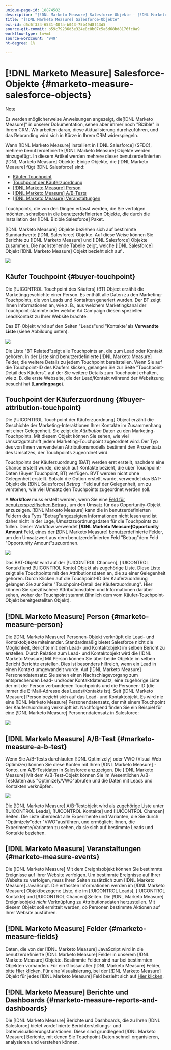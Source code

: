 ```yaml
---
unique-page-id: 18874582
description: "[!DNL Marketo Measure] Salesforce-Objekte - [!DNL Marketo Measure] - Produktdokumentation"
title: "[!DNL Marketo Measure] Salesforce-Objekte"
exl-id: d5d6f334-6531-40fa-b043-75b49d8f43d5
source-git-commit: b59c79236d3e324e8c8b07c5a6d68bd8176fc8a9
workflow-type: tm+mt
source-wordcount: '949'
ht-degree: 1%

---
```


# [!DNL Marketo Measure] Salesforce-Objekte {#marketo-measure-salesforce-objects}

>[!NOTE]
>
>Es werden möglicherweise Anweisungen angezeigt, die[!DNL Marketo Measure]&quot; in unserer Dokumentation, sehen aber immer noch &quot;Bizible&quot; in Ihrem CRM. Wir arbeiten daran, diese Aktualisierung durchzuführen, und das Rebranding wird sich in Kürze in Ihrem CRM widerspiegeln.

Wann [!DNL Marketo Measure] installiert in [!DNL Salesforce] (SFDC), mehrere benutzerdefinierte [!DNL Marketo Measure] Objekte werden hinzugefügt. In diesem Artikel werden mehrere dieser benutzerdefinierten [!DNL Marketo Measure] Objekte. Einige Objekte, die [!DNL Marketo Measure] fügt [!DNL Salesforce] sind:

* [Käufer Touchpoint](#touchpoint)
* [Touchpoint der Käuferzuordnung](#attribution)
* [[!DNL Marketo Measure] Person](#person)
* [[!DNL Marketo Measure] A/B-Tests](#ab)
* [[!DNL Marketo Measure] Veranstaltungen](#events)

Touchpoints, die von den Dingen erfasst werden, die Sie verfolgen möchten, schreiben in die benutzerdefinierten Objekte, die durch die Installation der [!DNL Bizible Salesforce] Paket.

[!DNL Marketo Measure] Objekte beziehen sich auf bestimmte Standardwerte [!DNL Salesforce] Objekte. Auf diese Weise können Sie Berichte zu [!DNL Marketo Measure] und [!DNL Salesforce] Objekte zusammen. Die nachstehende Tabelle zeigt, welche [!DNL Salesforce] Objekt [!DNL Marketo Measure] Objekt bezieht sich auf .

![](assets/1-1.png)

## Käufer Touchpoint {#buyer-touchpoint}

Die [!UICONTROL Touchpoint des Käufers] (BT) Object erzählt die Marketinggeschichte einer Person. Es enthält alle Daten zu den Marketing-Touchpoints, die von Leads und Kontakten generiert wurden. Der BT zeigt Ihnen Informationen an, wie z. B., aus welchem Marketingkanal der Touchpoint stammte oder welche Ad Campaign diesen speziellen Lead/Kontakt zu Ihrer Website brachte.

Das BT-Objekt wird auf den Seiten &quot;Leads&quot;und &quot;Kontakte&quot;als **Verwandte Liste** (siehe Abbildung unten).

![](assets/2-1.png)

Die Liste &quot;BT Related&quot;zeigt alle Touchpoints an, die zum Lead oder Kontakt gehören. In der Liste sind benutzerdefinierte [!DNL Marketo Measure] Felder, die weitere Details zu jedem Touchpoint bereitstellen. Wenn Sie auf die Touchpoint-ID des Käufers klicken, gelangen Sie zur Seite &quot;Touchpoint-Detail des Käufers&quot;, auf der Sie weitere Details zum Touchpoint erhalten, wie z. B. die erste Webseite, die der Lead/Kontakt während der Websitzung besucht hat (**Landingpage**).

## Touchpoint der Käuferzuordnung {#buyer-attribution-touchpoint}

Die [!UICONTROL Touchpoint der Käuferzuordnung] Object erzählt die Geschichte der Marketing-Interaktionen Ihrer Kontakte im Zusammenhang mit einer Gelegenheit. Sie zeigt die *Attribution* Daten zu den Marketing-Touchpoints. Mit diesem Objekt können Sie sehen, wie viel Umsatzgutschrift jedem Marketing-Touchpoint zugeordnet wird. Der Typ des von Ihnen verwendeten Attributionsmodells bestimmt den Prozentsatz des Umsatzes, der Touchpoints zugeordnet wird.

Touchpoints der Käuferzuordnung (BAT) werden erst erstellt, nachdem eine Chance erstellt wurde, die sich auf Kontakte bezieht, die über Touchpoint-Daten (Buyer Touchpoint, BT) verfügen. BVT werden nicht ohne Gelegenheit erstellt. Sobald die Option erstellt wurde, verwendet das BAT-Objekt die [!DNL Salesforce] *Betrag* -Feld auf der Gelegenheit, um zu verstehen, wie viel Umsatz den Touchpoints zugeordnet werden soll.

A **Workflow** muss erstellt werden, wenn Sie eine [Feld für benutzerspezifischen Betrag](/help/advanced-marketo-measure-features/custom-revenue-amount/using-a-custom-revenue-amount-field.md) , um den Umsatz für das Opportunity-Objekt anzuzeigen. [!DNL Marketo Measure] kann die in benutzerdefinierten Feldern des Typs &quot;Betrag&quot;angezeigten Informationen nicht lesen und ist daher nicht in der Lage, Umsatzzuordnungsdaten für die Touchpoints zu füllen. Dieser Workflow verwendet **[!DNL Marketo Measure]Opportunity Amount** Feld, eines der [!DNL Marketo Measure] benutzerdefinierte Felder, um den Umsatzwert aus dem benutzerdefinierten Feld &quot;Betrag&quot;dem Feld &quot;Opportunity Amount&quot;zuzuordnen.

![](assets/3-1.png)

Das BAT-Objekt wird auf der [!UICONTROL Chancen], [!UICONTROL Kontakt]und [!UICONTROL Konto] Objekt als zugehörige Liste. Diese Liste zeigt alle Touchpoints mit den Attributionsdaten an, die zu einer Gelegenheit gehören. Durch Klicken auf die Touchpoint-ID der Käuferzuordnung gelangen Sie zur Seite &quot;Touchpoint-Detail der Käuferzuordnung&quot;. Hier können Sie spezifischere Attributionsdaten und Informationen darüber sehen, woher der Touchpoint stammt (ähnlich dem vom Käufer-Touchpoint-Objekt bereitgestellten Objekt).

## [!DNL Marketo Measure] Person {#marketo-measure-person}

Die [!DNL Marketo Measure] Personen-Objekt verknüpft die Lead- und Kontaktobjekte miteinander. Standardmäßig bietet Salesforce nicht die Möglichkeit, Berichte mit dem Lead- und Kontaktobjekt im selben Bericht zu erstellen. Durch Relation zum Lead- und Kontaktobjekt wird die [!DNL Marketo Measure] Mit Person können Sie über beide Objekte im selben Bericht Berichte erstellen. Dies ist besonders hilfreich, wenn ein Lead in einen Kontakt umgewandelt wurde. Auf [!DNL Marketo Measure] Personendatensatz: Sie sehen einen Nachschlagevorgang zum entsprechenden Lead- und/oder Kontaktdatensatz, eine zugehörige Liste der mit der Person verbundenen Touchpoints und die Personen-ID (die immer die E-Mail-Adresse des Leads/Kontakts ist). Seit [!DNL Marketo Measure] Person bezieht sich auf das Lead- und Kontaktobjekt. Es wird nie eine [!DNL Marketo Measure] Personendatensatz, der mit einem Touchpoint der Käuferzuordnung verknüpft ist. Nachfolgend finden Sie ein Beispiel für eine [!DNL Marketo Measure] Personendatensatz in Salesforce:

![](assets/4.png)

## [!DNL Marketo Measure] A/B-Test {#marketo-measure-a-b-test}

Wenn Sie A/B-Tests durchlaufen [!DNL Optimizely] oder VWO (Visual Web Optimizer) können Sie diese Konten mit Ihren [!DNL Marketo Measure] -Konto, um A/B-Testdaten in Salesforce anzuzeigen. Die [!DNL Marketo Measure] Mit dem A/B-Test-Objekt können Sie im Wesentlichen A/B-Testdaten aus &quot;Optimizely/VWO&quot;abrufen und die Daten mit Leads und Kontakten verknüpfen.

![](assets/5.png)

Die [!DNL Marketo Measure] A/B-Testobjekt wird als zugehörige Liste unter [!UICONTROL Leads], [!UICONTROL Kontakte] und [!UICONTROL Chancen] Seiten. Die Liste überdeckt alle Experimente und Varianten, die Sie durch &quot;Optimizely&quot;oder &quot;VWO&quot;ausführen, und ermöglicht Ihnen, die Experimente/Varianten zu sehen, da sie sich auf bestimmte Leads und Kontakte beziehen.

## [!DNL Marketo Measure] Veranstaltungen {#marketo-measure-events}

Die [!DNL Marketo Measure] Mit dem Ereignisobjekt können Sie bestimmte Ereignisse auf Ihrer Website verfolgen. Um bestimmte Ereignisse auf Ihrer Website zu verfolgen, muss Ihren Seiten zusätzlich zum [!DNL Marketo Measure] JavaScript. Die erfassten Informationen werden im [!DNL Marketo Measure] Objektbezogene Liste, die im [!UICONTROL Leads], [!UICONTROL Kontakte] und [!UICONTROL Chancen] Seiten. Die [!DNL Marketo Measure] Ereignisobjekt *nicht* Verknüpfung zu Attributionsdaten herzustellen. Mit diesem Objekt soll ermittelt werden, ob Personen bestimmte Aktionen auf Ihrer Website ausführen.

## [!DNL Marketo Measure] Felder {#marketo-measure-fields}

Daten, die von der [!DNL Marketo Measure] JavaScript wird in die benutzerdefinierte [!DNL Marketo Measure] Felder in unserem [!DNL Marketo Measure] Objekte. Bestimmte Felder sind nur bei bestimmten Objekten vorhanden. Für ein Glossar aller [!DNL Marketo Measure] Felder, bitte [Hier klicken](/help/introduction-to-marketo-measure/overview-resources/glossary-of-marketo-measure-fields.md). Für eine Visualisierung, bei der [!DNL Marketo Measure] Objekt für jedes [!DNL Marketo Measure] Feld bezieht sich auf [Hier klicken](/help/configuration-and-setup/marketo-measure-and-salesforce/marketo-measure-object-and-field-taxonomy.md).

## [!DNL Marketo Measure] Berichte und Dashboards {#marketo-measure-reports-and-dashboards}

Die [!DNL Marketo Measure] Berichte und Dashboards, die zu Ihren [!DNL Salesforce] bietet vordefinierte Berichterstellungs- und Datenvisualisierungsfunktionen. Diese sind grundlegend [!DNL Marketo Measure] Berichte, mit denen Sie Touchpoint-Daten schnell organisieren, analysieren und verstehen können.
